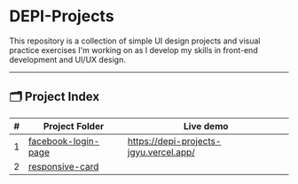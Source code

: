 # DEPI-Projects

This repository is a collection of simple UI design projects and visual practice exercises I'm working on as I develop my skills in front-end development and UI/UX design.

---

## 🗂️ Project Index

| #   | Project Folder                               | Live demo                               |
| --- | -------------------------------------------- | --------------------------------------- |
| 1   | [facebook-login-page](./facebook-login-page) | https://depi-projects-jgyu.vercel.app/  |
| 2   | [responsive-card](./responsive-card)         |                                         |

